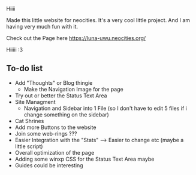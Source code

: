 Hiiii

Made this little website for neocities. It's a very cool little project. And I am having very much fun with it.

Check out the Page here
https://luna-uwu.neocities.org/

Hiiiii :3


To-do list
-----------------------

- Add "Thoughts" or Blog thingie
    - Make the Navigation Image for the page
- Try out or better the Status Text Area
- Site Managment
    - Navigation and Sidebar into 1 File (so I don't have to edit 5 files if i change something on the sidebar)
- Cat Shrines
- Add more Buttons to the website
- Join some web-rings ???
- Easier Integration with the "Stats" --> Easier to change etc (maybe a little script)
- Overall optimization of the page
- Adding some winxp CSS for the Status Text Area maybe
- Guides could be interesting